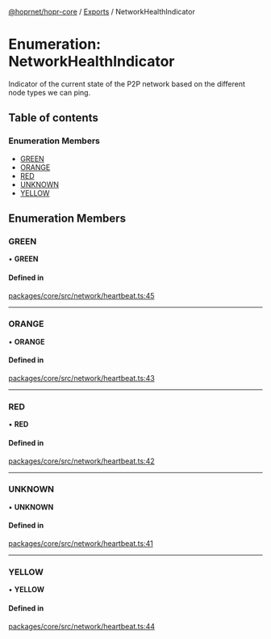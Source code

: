 [@hoprnet/hopr-core](../README.md) / [Exports](../modules.md) / NetworkHealthIndicator

# Enumeration: NetworkHealthIndicator

Indicator of the current state of the P2P network
based on the different node types we can ping.

## Table of contents

### Enumeration Members

- [GREEN](NetworkHealthIndicator.md#green)
- [ORANGE](NetworkHealthIndicator.md#orange)
- [RED](NetworkHealthIndicator.md#red)
- [UNKNOWN](NetworkHealthIndicator.md#unknown)
- [YELLOW](NetworkHealthIndicator.md#yellow)

## Enumeration Members

### GREEN

• **GREEN**

#### Defined in

[packages/core/src/network/heartbeat.ts:45](https://github.com/nicobao/hoprnet/blob/master/packages/core/src/network/heartbeat.ts#L45)

___

### ORANGE

• **ORANGE**

#### Defined in

[packages/core/src/network/heartbeat.ts:43](https://github.com/nicobao/hoprnet/blob/master/packages/core/src/network/heartbeat.ts#L43)

___

### RED

• **RED**

#### Defined in

[packages/core/src/network/heartbeat.ts:42](https://github.com/nicobao/hoprnet/blob/master/packages/core/src/network/heartbeat.ts#L42)

___

### UNKNOWN

• **UNKNOWN**

#### Defined in

[packages/core/src/network/heartbeat.ts:41](https://github.com/nicobao/hoprnet/blob/master/packages/core/src/network/heartbeat.ts#L41)

___

### YELLOW

• **YELLOW**

#### Defined in

[packages/core/src/network/heartbeat.ts:44](https://github.com/nicobao/hoprnet/blob/master/packages/core/src/network/heartbeat.ts#L44)
